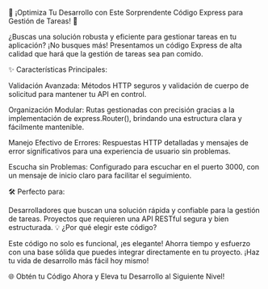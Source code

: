 🚀 ¡Optimiza Tu Desarrollo con Este Sorprendente Código Express para Gestión de Tareas! 🚀

¿Buscas una solución robusta y eficiente para gestionar tareas en tu aplicación? ¡No busques más! Presentamos un código Express de alta calidad que hará que la gestión de tareas sea pan comido.

✨ Características Principales:

Validación Avanzada: Métodos HTTP seguros y validación de cuerpo de solicitud para mantener tu API en control.

Organización Modular: Rutas gestionadas con precisión gracias a la implementación de express.Router(), brindando una estructura clara y fácilmente mantenible.

Manejo Efectivo de Errores: Respuestas HTTP detalladas y mensajes de error significativos para una experiencia de usuario sin problemas.

Escucha sin Problemas: Configurado para escuchar en el puerto 3000, con un mensaje de inicio claro para facilitar el seguimiento.

🛠️ Perfecto para:

Desarrolladores que buscan una solución rápida y confiable para la gestión de tareas.
Proyectos que requieren una API RESTful segura y bien estructurada.
💡 ¿Por qué elegir este código?

Este código no solo es funcional, ¡es elegante! Ahorra tiempo y esfuerzo con una base sólida que puedes integrar directamente en tu proyecto. ¡Haz tu vida de desarrollo más fácil hoy mismo!

🌐 Obtén tu Código Ahora y Eleva tu Desarrollo al Siguiente Nivel!